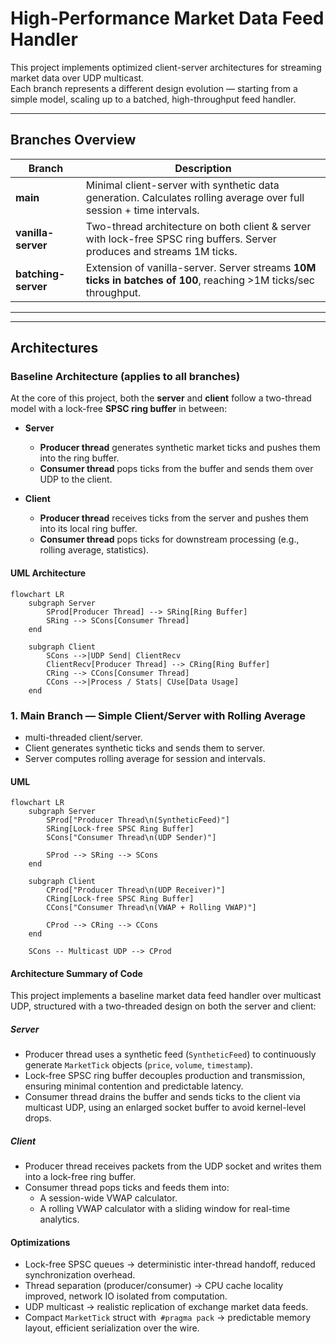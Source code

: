# High-Performance Market Data Feed Handler

This project implements optimized client-server architectures for streaming market data over UDP multicast.  
Each branch represents a different design evolution — starting from a simple model, scaling up to a batched, high-throughput feed handler.

---

## Branches Overview

| Branch             | Description                                                                                                             |
|--------------------|-------------------------------------------------------------------------------------------------------------------------|
| **main**           | Minimal client-server with synthetic data generation. Calculates rolling average over full session + time intervals.    |
| **vanilla-server** | Two-thread architecture on both client & server with lock-free SPSC ring buffers. Server produces and streams 1M ticks. |
| **batching-server**| Extension of vanilla-server. Server streams **10M ticks in batches of 100**, reaching >1M ticks/sec throughput.         |

---

---

## Architectures

### Baseline Architecture (applies to all branches)

At the core of this project, both the **server** and **client** follow a two-thread model with a lock-free **SPSC ring buffer** in between:

- **Server**
    - **Producer thread** generates synthetic market ticks and pushes them into the ring buffer.
    - **Consumer thread** pops ticks from the buffer and sends them over UDP to the client.

- **Client**
    - **Producer thread** receives ticks from the server and pushes them into its local ring buffer.
    - **Consumer thread** pops ticks for downstream processing (e.g., rolling average, statistics).

#### UML Architecture
```mermaid
flowchart LR
    subgraph Server
        SProd[Producer Thread] --> SRing[Ring Buffer]
        SRing --> SCons[Consumer Thread]
    end

    subgraph Client
        SCons -->|UDP Send| ClientRecv
        ClientRecv[Producer Thread] --> CRing[Ring Buffer]
        CRing --> CCons[Consumer Thread]
        CCons -->|Process / Stats| CUse[Data Usage]
    end
```

### 1. Main Branch — Simple Client/Server with Rolling Average

- multi-threaded client/server.
- Client generates synthetic ticks and sends them to server.
- Server computes rolling average for session and intervals.

#### UML
```mermaid
flowchart LR
    subgraph Server
        SProd["Producer Thread\n(SyntheticFeed)"]
        SRing[Lock-free SPSC Ring Buffer]
        SCons["Consumer Thread\n(UDP Sender)"]
        
        SProd --> SRing --> SCons
    end
    
    subgraph Client
        CProd["Producer Thread\n(UDP Receiver)"]
        CRing[Lock-free SPSC Ring Buffer]
        CCons["Consumer Thread\n(VWAP + Rolling VWAP)"]
        
        CProd --> CRing --> CCons
    end
    
    SCons -- Multicast UDP --> CProd
```
#### Architecture Summary of Code
This project implements a baseline market data feed handler over multicast UDP, structured with a two-threaded design on both
the server and client:

##### Server
* Producer thread uses a synthetic feed (`SyntheticFeed`) to continuously generate `MarketTick` objects (`price`, `volume`, `timestamp`).
* Lock-free SPSC ring buffer decouples production and transmission, ensuring minimal contention and predictable latency.
* Consumer thread drains the buffer and sends ticks to the client via multicast UDP, using an enlarged socket buffer to avoid kernel-level drops.

##### Client
* Producer thread receives packets from the UDP socket and writes them into a lock-free ring buffer.
* Consumer thread pops ticks and feeds them into:
    * A session-wide VWAP calculator.
    * A rolling VWAP calculator with a sliding window for real-time analytics.

#### Optimizations
* Lock-free SPSC queues → deterministic inter-thread handoff, reduced synchronization overhead.
* Thread separation (producer/consumer) → CPU cache locality improved, network IO isolated from computation.
* UDP multicast → realistic replication of exchange market data feeds.
* Compact `MarketTick` struct with` #pragma pack` → predictable memory layout, efficient serialization over the wire.